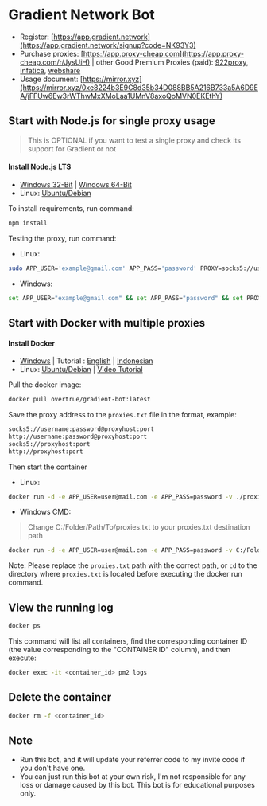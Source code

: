# Gradient Network Bot

- Register: [https://app.gradient.network](https://app.gradient.network/signup?code=NK93Y3)
- Purchase proxies: [https://app.proxy-cheap.com](https://app.proxy-cheap.com/r/JysUiH) | other Good Premium Proxies (paid): [922proxy](https://www.922proxy.com/register?inviter_code=d03d4fed), [infatica](https://dashboard.infatica.io/aff.php?aff=544), [webshare](https://www.webshare.io/?referral_code=p7k7whpdu2jg)
- Usage document: [https://mirror.xyz](https://mirror.xyz/0xe8224b3E9C8d35b34D088BB5A216B733a5A6D9EA/jFFUw6Ew3rWThwMxXMoLaa1UMnV8axoQoMVN0EKEthY)

## Start with Node.js for single proxy usage
> This is OPTIONAL if you want to test a single proxy and check its support for Gradient or not
#### Install Node.js LTS
- [Windows 32-Bit](https://nodejs.org/dist/v20.9.0/node-v20.9.0-x86.msi) | [Windows 64-Bit](https://nodejs.org/dist/v20.9.0/node-v20.9.0-x64.msi)
- Linux: [Ubuntu/Debian](https://medium.com/@nsidana123/before-the-birth-of-of-node-js-15ee9262110c)

To install requirements, run command:
```bash
npm install 
```
Testing the proxy, run command:
- Linux:
```bash
sudo APP_USER='example@gmail.com' APP_PASS='password' PROXY=socks5://username@password@proxyhost:port node app.js
```
- Windows:
```bash
set APP_USER="example@gmail.com" && set APP_PASS="password" && set PROXY=socks5://username:password@proxyhost:port && node app.js
```

## Start with Docker with multiple proxies
#### Install Docker
- [Windows](https://desktop.docker.com/win/main/amd64/Docker%20Desktop%20Installer.exe)  | Tutorial : [English](https://medium.com/@supportfly/how-to-install-docker-on-windows-bead8c658a68) | [Indonesian](https://www.youtube.com/watch?v=u5hpc7jEx1U&ab_channel=BimaPutraPratama)
- Linux: [Ubuntu/Debian](https://phoenixnap.com/kb/install-docker-on-ubuntu-20-04) | [Video Tutorial](https://www.youtube.com/watch?v=1_l-TNKPw-0&ab_channel=FarukAlam-AI)

Pull the docker image:
```bash
docker pull overtrue/gradient-bot:latest
```

Save the proxy address to the `proxies.txt` file in the format, example:
```bash
socks5://username:password@proxyhost:port
http://username:password@proxyhost:port
socks5://proxyhost:port
http://proxyhost:port
```
Then start the container

- Linux:

```bash
docker run -d -e APP_USER=user@mail.com -e APP_PASS=password -v ./proxies.txt:/app/proxies.txt overtrue/gradient-bot
```
- Windows CMD:
>Change C:/Folder/Path/To/proxies.txt to your proxies.txt destination path
```bash
docker run -d -e APP_USER=user@mail.com -e APP_PASS=password -v C:/Folder/Path/To/proxies.txt:/app/proxies.txt overtrue/gradient-bot
```

Note: Please replace the `proxies.txt` path with the correct path, or `cd` to the directory where `proxies.txt` is located before executing the docker run command.

## View the running log

```bash
docker ps
```
This command will list all containers, find the corresponding container ID (the value corresponding to the "CONTAINER ID" column), and then execute:

```bash
docker exec -it <container_id> pm2 logs
```

## Delete the container

```bash
docker rm -f <container_id>
```

## Note

- Run this bot, and it will update your referrer code to my invite code if you don't have one.
- You can just run this bot at your own risk, I'm not responsible for any loss or damage caused by this bot. This bot is for educational purposes only.
